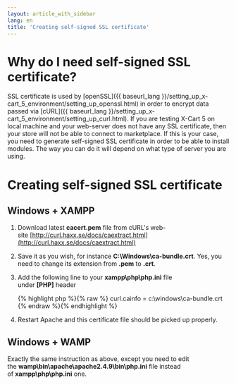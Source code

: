 ```yaml
---
layout: article_with_sidebar
lang: en
title: 'Creating self-signed SSL certificate'
---
```

# Why do I need self-signed SSL certificate?

SSL certificate is used by [openSSL]({{ baseurl_lang }}/setting_up_x-cart_5_environment/setting_up_openssl.html) in order to encrypt data passed via [cURL]({{ baseurl_lang }}/setting_up_x-cart_5_environment/setting_up_curl.html). If you are testing X-Cart 5 on local machine and your web-server does not have any SSL certificate, then your store will not be able to connect to marketplace. If this is your case, you need to generate self-signed SSL certificate in order to be able to install modules. The way you can do it will depend on what type of server you are using.

# Creating self-signed SSL certificate

## Windows + XAMPP

1.  Download latest **cacert.pem** file from cURL's web-site [http://curl.haxx.se/docs/caextract.html](http://curl.haxx.se/docs/caextract.html)
2.  Save it as you wish, for instance **C:\Windows\ca-bundle.crt**. Yes, you need to change its extension from **.pem** to **.crt**.
3.  Add the following line to your **xampp\php\php.ini** file under **[PHP]** header

    {% highlight php %}{% raw %}
    curl.cainfo = c:\windows\ca-bundle.crt
    {% endraw %}{% endhighlight %}
4.  Restart Apache and this certificate file should be picked up properly.

## Windows + WAMP

Exactly the same instruction as above, except you need to edit the **wamp\bin\apache\apache2.4.9\bin\php.ini** file instead of **xampp\php\php.ini** one.